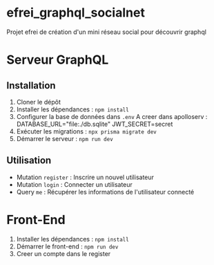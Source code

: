 # efrei_graphql_socialnet
Projet efrei de création d'un mini réseau social pour découvrir graphql

# Serveur GraphQL

## Installation

1. Cloner le dépôt
2. Installer les dépendances : `npm install`
3. Configurer la base de données dans `.env` 
  A creer dans apolloserv :
  DATABASE_URL="file:./db.sqlite"
  JWT_SECRET=secret
4. Exécuter les migrations : `npx prisma migrate dev`
5. Démarrer le serveur : `npm run dev`

## Utilisation

- Mutation `register` : Inscrire un nouvel utilisateur
- Mutation `login` : Connecter un utilisateur
- Query `me` : Récupérer les informations de l'utilisateur connecté


# Front-End

1. Installer les dépendances : `npm install`
2. Démarrer le front-end : `npm run dev`
3. Creer un compte dans le register
